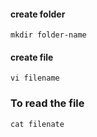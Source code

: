 #### create folder
    mkdir folder-name
#### create file
    vi filename
### To read the file
    cat filenate